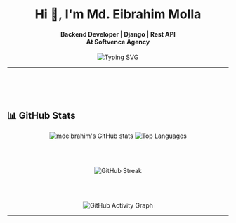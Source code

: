 <!-- Profile README for mdeibrahim -->

<h1 align="center">Hi 👋, I'm Md. Eibrahim Molla</h1>
<h4 align="center">Backend Developer | Django | Rest API <br>At Softvence Agency </h4>

<p align="center">
  <img src="https://readme-typing-svg.demolab.com?font=Fira+Code&duration=3000&pause=1000&color=FE9801&center=true&vCenter=true&width=435&lines=Full+Stack+Developer;Problem+Solver;Open+Source+Enthusiast;Always+Learning+New+Things" alt="Typing SVG" />
</p>

---

<br>
<br>
<br>

## 📊 GitHub Stats

<p align="center">
  <img src="https://github-readme-stats.vercel.app/api?username=mdeibrahim&show_icons=true&theme=tokyonight&hide_border=true&count_private=true&include_all_commits=true&custom_title=✨%20Md.%20Eibrahim's%20GitHub%20Stats%20✨" alt="mdeibrahim's GitHub stats" />
  <img src="https://github-readme-stats.vercel.app/api/top-langs/?username=mdeibrahim&layout=compact&theme=tokyonight&hide_border=true" alt="Top Languages" />
</p>

<br>
<br>

<p align="center">
  <img src="https://streak-stats.demolab.com?user=mdeibrahim&theme=dark&hide_border=true" alt="GitHub Streak" />
</p>

<br>
<br>

<p align="center">
  <img src="https://github-readme-activity-graph.vercel.app/graph?username=mdeibrahim&theme=github-compact" alt="GitHub Activity Graph" />
</p>

---
